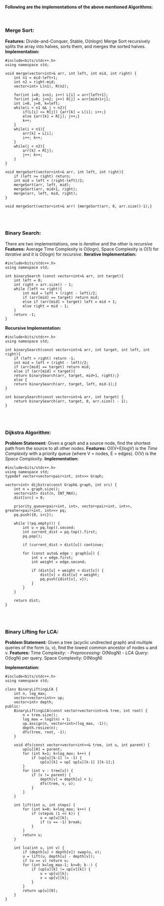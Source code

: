 #### Following are the implementations of the above mentioned Algorithms:
<br>

### Merge Sort:
**Features:** Divide-and-Conquer, Stable, O(nlogn)
Merge Sort recursively splits the array into halves, sorts them, and merges the sorted halves.
**Implementation:**
```
#include<bits/stdc++.h>
using namespace std;

void merge(vector<int>& arr, int left, int mid, int right) {
	int n1 = mid-left+1;
	int n2 = right-mid;
	vector<int> L(n1), R(n2);

	for(int i=0; i<n1; i++) L[i] = arr[left+1];
	for(int j=0; j<n2; j++) R[j] = arr[mid+1+j];
	int i=0, j=0, k=left;
	while(i < n1 && j < n2){
		if(L[i] <= R[j]) {arr[k] = L[i]; i++;}
		else {arr[k] = R[j]; j++;}
		k++;
	}
	while(i < n1){
		arr[k] = L[i];
		i++; k++;	
	}
	while(j < n2){
		arr[k] = R[j];
		j++; k++;
	}
}

void mergeSort(vector<int>& arr, int left, int right){
	if (left >= right) return;
	int mid = left + (right-left)/2;
	mergeSort(arr, left, mid);
	mergeSort(arr, mid+1, right);
	merge(arr, left, mid, right);
}

void mergeSort(vector<int>& arr) {mergeSort(arr, 0, arr.size()-1);}
```

<br><br>

### Binary Search:
There are two implementations, one is *iterative* and the other is *recursive*
**Features:** Average Time Complexity is O(logn), Space Complexity is O(1) for *iterative* and it is O(logn) for *recursive*.
**Iterative Implementation:**
```
#include<bits/stdc++.h>
using namespace std;

int binarySearch (const vector<int>& arr, int target){
	int left = 0;
	int right = arr.size() - 1;
	while (left <= right){
		int mid = left + (right - left)/2;
		if (arr[mid] == target) return mid;
		else if (arr[mid] < target) left = mid + 1;
		else right = mid - 1;
	}
	return -1;
}
```

**Recursive Implementation:**
```
#include<bits/stdc++.h>
using namespace std;

int binarySearch(const vector<int>& arr, int target, int left, int right){
	if (left > right) return -1;
	int mid = left + (right - left)/2;
	if (arr[mid] == target) return mid;
	else if (arr[mid] < target){
	return binarySearch(arr, target, mid+1, right);}
	else {
	return binarySearch(arr, target, left, mid-1);}
}

int binarySearch(const vector<int>& arr, int target) {
	return binarySearch(arr, target, 0, arr.size() - 1);
}
```

<br><br>

### Dijkstra Algorithm:
**Problem Statement:**
Given a graph and a source node, find the shortest path from the source to all other nodes.
**Features:**
O((V+E)logV) is the *Time Complexity* with a priority queue (where V = nodes, E = edges).
O(V) is the *Space Complexity*.
**Implementation:**
```
#include<bits/stdc++.h>
using namespace std;
typedef vector<vector<pair<int, int>>> Graph;

vector<int> dijkstra(const Graph& graph, int src) {
	int n = graph.size();
	vector<int> dist(n, INT_MAX);
	dist[src] = 0;

	priority_queue<pair<int, int>, vector<pair<int, int>>, greater<pair<int, int>>> pq;
	pq.push({0, src});

	while (!pq.empty()) {
		int u = pq.top().second;
		int current_dist = pq.top().first;
		pq.pop();

		if (current_dist > dist[u]) continue;

		for (const auto& edge : graph[u]) {
			int v = edge.first;
			int weight = edge.second;

			if (dist[u] + weight < dist[v]) {
				dist[v] = dist[u] + weight;
				pq.push({dist[v], v});
			}
		}
	}
	
	return dist;
}
```

<br><br>

### Binary Lifting for LCA:
**Problem Statement:**
Given a tree (acyclic undirected graph) and multiple queries of the form (u, v), find the lowest common ancestor of nodes u and v.
**Features:**
Time Complexity:
	-  *Preprocessing:* O(NlogN) 
	-  *LCA Query:* O(logN) per query.
Space Complexity: O(NlogN)

**Implementation:**
```
#include<bits/stdc++.h>
using namespace std;

class BinaryLiftingLCA {
	int n, log_max;
	vector<vector<int>> up;
	vector<int> depth;
public:
	BinaryLiftingLCA(const vector<vector<int>>& tree, int root) {
		n = tree.size();
		log_max = log2(n) + 1;
		up.assign(n, vector<int>(log_max, -1));
		depth.resize(n);
		dfs(tree, root, -1);
	}

	void dfs(const vector<vector<int>>& tree, int u, int parent) {
		up[u][0] = parent;
		for (int k=1; k<log_max; k++) {
			if (up[u][k-1] != -1) {
				up[u][k] = up[ up[u][k-1] ][k-1];}
		}
		for (int v : tree[u]) {
			if (v != parent) {
				depth[v] = depth[u] + 1;
				dfs(tree, v, u);
			}	
		}
	}

	int lift(int u, int steps) {
		for (int k=0; k<log_max; k++) {
			if (steps& (1 << k)) {
				u = up[u][k];
				if (u == -1) break;
			}
		}
		return u;
	}

	int lca(int u, int v) {
		if (depth[u] < depth[v]) swap(u, v);
		u = lift(u, depth[u] - depth[v]);
		if (u == v) return u;
		for (int k=log_max-1; k>=0; k--) {
			if (up[u][k] != up[v][k]) {
				u = up[u][k];
				v = up[v][k];
			}
		}
		return up[u][0];
	}
}
```

